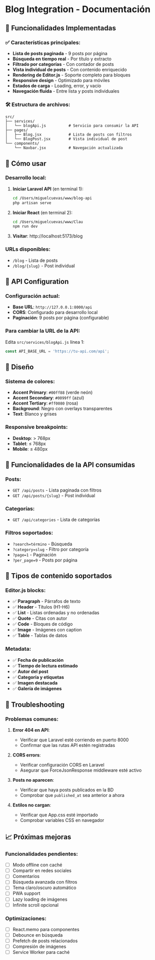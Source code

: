 # Blog Integration - Documentación

## 🎯 Funcionalidades Implementadas

### ✅ Características principales:
- **Lista de posts paginada** - 9 posts por página
- **Búsqueda en tiempo real** - Por título y extracto
- **Filtrado por categorías** - Con contador de posts
- **Vista individual de posts** - Con contenido enriquecido
- **Rendering de Editor.js** - Soporte completo para bloques
- **Responsive design** - Optimizado para móviles
- **Estados de carga** - Loading, error, y vacío
- **Navegación fluida** - Entre lista y posts individuales

### 🛠️ Estructura de archivos:

```
src/
├── services/
│   └── blogApi.js          # Servicio para consumir la API
├── pages/
│   ├── Blog.jsx            # Lista de posts con filtros
│   └── BlogPost.jsx        # Vista individual de post
└── components/
    └── Navbar.jsx          # Navegación actualizada
```

## 🚀 Cómo usar

### Desarrollo local:
1. **Iniciar Laravel API** (en terminal 1):
   ```bash
   cd /Users/miguelcuevas/www/blog-api
   php artisan serve
   ```

2. **Iniciar React** (en terminal 2):
   ```bash
   cd /Users/miguelcuevas/www/Clau
   npm run dev
   ```

3. **Visitar**: http://localhost:5173/blog

### URLs disponibles:
- `/blog` - Lista de posts
- `/blog/{slug}` - Post individual

## 📝 API Configuration

### Configuración actual:
- **Base URL**: `http://127.0.0.1:8000/api`
- **CORS**: Configurado para desarrollo local
- **Paginación**: 9 posts por página (configurable)

### Para cambiar la URL de la API:
Edita `src/services/blogApi.js` línea 1:
```javascript
const API_BASE_URL = 'https://tu-api.com/api';
```

## 🎨 Diseño

### Sistema de colores:
- **Accent Primary**: `#00ff88` (verde neón)
- **Accent Secondary**: `#0099ff` (azul)
- **Accent Tertiary**: `#ff0080` (rosa)
- **Background**: Negro con overlays transparentes
- **Text**: Blanco y grises

### Responsive breakpoints:
- **Desktop**: > 768px
- **Tablet**: ≤ 768px
- **Mobile**: ≤ 480px

## 🔧 Funcionalidades de la API consumidas

### Posts:
- `GET /api/posts` - Lista paginada con filtros
- `GET /api/posts/{slug}` - Post individual

### Categorías:
- `GET /api/categories` - Lista de categorías

### Filtros soportados:
- `?search=término` - Búsqueda
- `?category=slug` - Filtro por categoría
- `?page=1` - Paginación
- `?per_page=9` - Posts por página

## 📱 Tipos de contenido soportados

### Editor.js blocks:
- ✅ **Paragraph** - Párrafos de texto
- ✅ **Header** - Títulos (H1-H6)
- ✅ **List** - Listas ordenadas y no ordenadas
- ✅ **Quote** - Citas con autor
- ✅ **Code** - Bloques de código
- ✅ **Image** - Imágenes con caption
- ✅ **Table** - Tablas de datos

### Metadata:
- ✅ **Fecha de publicación**
- ✅ **Tiempo de lectura estimado**
- ✅ **Autor del post**
- ✅ **Categoría y etiquetas**
- ✅ **Imagen destacada**
- ✅ **Galería de imágenes**

## 🚨 Troubleshooting

### Problemas comunes:

1. **Error 404 en API**:
   - Verificar que Laravel esté corriendo en puerto 8000
   - Confirmar que las rutas API estén registradas

2. **CORS errors**:
   - Verificar configuración CORS en Laravel
   - Asegurar que ForceJsonResponse middleware esté activo

3. **Posts no aparecen**:
   - Verificar que haya posts publicados en la BD
   - Comprobar que `published_at` sea anterior a ahora

4. **Estilos no cargan**:
   - Verificar que App.css esté importado
   - Comprobar variables CSS en navegador

## 📈 Próximas mejoras

### Funcionalidades pendientes:
- [ ] Modo offline con caché
- [ ] Compartir en redes sociales
- [ ] Comentarios
- [ ] Búsqueda avanzada con filtros
- [ ] Tema claro/oscuro automático
- [ ] PWA support
- [ ] Lazy loading de imágenes
- [ ] Infinite scroll opcional

### Optimizaciones:
- [ ] React.memo para componentes
- [ ] Debounce en búsqueda
- [ ] Prefetch de posts relacionados
- [ ] Compresión de imágenes
- [ ] Service Worker para caché